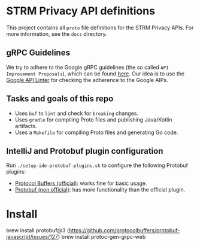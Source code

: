 # STRM Privacy API definitions

This project contains all `proto` file definitions for the STRM Privacy APIs.
For more information, see the `docs` directory.

## gRPC Guidelines

We try to adhere to the Google gRPC guidelines (the so called `API Improvement Proposals`), which can be
found [here](https://google.aip.dev). Our idea is to use
the [Google API Linter](https://github.com/googleapis/api-linter) for checking the adherence to the Google AIPs.

## Tasks and goals of this repo

- Uses `buf` to `lint` and check for `breaking` changes.
- Uses `gradle` for compiling Proto files and publishing Java/Kotlin artifacts.
- Uses a `Makefile` for compiling Proto files and generating Go code.

## IntelliJ and Protobuf plugin configuration

Run `./setup-ide-protobuf-plugins.sh` to configure the following Protobuf plugins:
- [Protocol Buffers (official)](https://plugins.jetbrains.com/plugin/14004-protocol-buffers): works fine for basic usage.
- [Protobuf (non official)](https://plugins.jetbrains.com/plugin/16422-protobuf): has more functionality than the official plugin.

# Install

brew install protobuf@3 (https://github.com/protocolbuffers/protobuf-javascript/issues/127)
brew install protoc-gen-grpc-web
